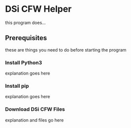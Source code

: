 # DSi CFW Helper
this program does...
## Prerequisites
these are things you need to do before starting the program
### Install Python3
explanation goes here
### Install pip
explanation goes here
### Download DSi CFW Files
explanation and files go here
